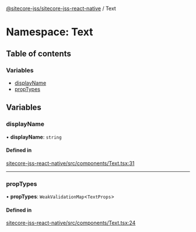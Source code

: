 [@sitecore-jss/sitecore-jss-react-native](../README.md) / Text

# Namespace: Text

## Table of contents

### Variables

- [displayName](Text.md#displayname)
- [propTypes](Text.md#proptypes)

## Variables

### displayName

• **displayName**: `string`

#### Defined in

[sitecore-jss-react-native/src/components/Text.tsx:31](https://github.com/Sitecore/jss/blob/09e6290ae/packages/sitecore-jss-react-native/src/components/Text.tsx#L31)

___

### propTypes

• **propTypes**: `WeakValidationMap`\<`TextProps`\>

#### Defined in

[sitecore-jss-react-native/src/components/Text.tsx:24](https://github.com/Sitecore/jss/blob/09e6290ae/packages/sitecore-jss-react-native/src/components/Text.tsx#L24)
